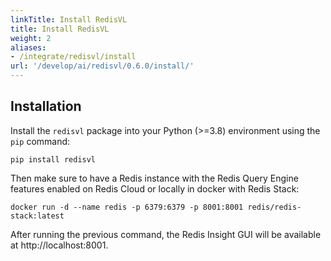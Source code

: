 ```yaml
---
linkTitle: Install RedisVL
title: Install RedisVL
weight: 2
aliases:
- /integrate/redisvl/install
url: '/develop/ai/redisvl/0.6.0/install/'
---
```

## Installation

Install the `redisvl` package into your Python (>=3.8) environment using the `pip` command:

```shell
pip install redisvl
```

Then make sure to have a Redis instance with the Redis Query Engine features enabled on Redis Cloud or locally in docker with Redis Stack:

```shell
docker run -d --name redis -p 6379:6379 -p 8001:8001 redis/redis-stack:latest
```

After running the previous command, the Redis Insight GUI will be available at http://localhost:8001.
